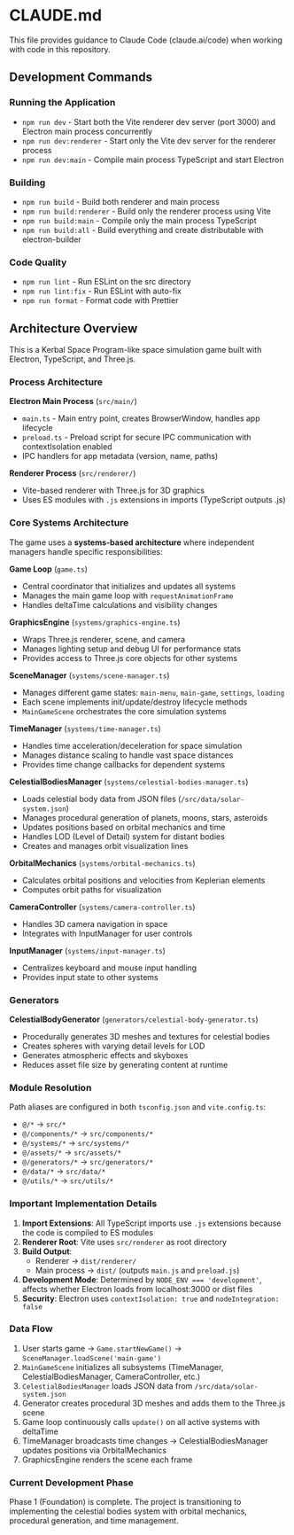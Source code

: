 # CLAUDE.md

This file provides guidance to Claude Code (claude.ai/code) when working with code in this repository.

## Development Commands

### Running the Application
- `npm run dev` - Start both the Vite renderer dev server (port 3000) and Electron main process concurrently
- `npm run dev:renderer` - Start only the Vite dev server for the renderer process
- `npm run dev:main` - Compile main process TypeScript and start Electron

### Building
- `npm run build` - Build both renderer and main process
- `npm run build:renderer` - Build only the renderer process using Vite
- `npm run build:main` - Compile only the main process TypeScript
- `npm run build:all` - Build everything and create distributable with electron-builder

### Code Quality
- `npm run lint` - Run ESLint on the src directory
- `npm run lint:fix` - Run ESLint with auto-fix
- `npm run format` - Format code with Prettier

## Architecture Overview

This is a Kerbal Space Program-like space simulation game built with Electron, TypeScript, and Three.js.

### Process Architecture

**Electron Main Process** (`src/main/`)
- `main.ts` - Main entry point, creates BrowserWindow, handles app lifecycle
- `preload.ts` - Preload script for secure IPC communication with contextIsolation enabled
- IPC handlers for app metadata (version, name, paths)

**Renderer Process** (`src/renderer/`)
- Vite-based renderer with Three.js for 3D graphics
- Uses ES modules with `.js` extensions in imports (TypeScript outputs .js)

### Core Systems Architecture

The game uses a **systems-based architecture** where independent managers handle specific responsibilities:

**Game Loop** (`game.ts`)
- Central coordinator that initializes and updates all systems
- Manages the main game loop with `requestAnimationFrame`
- Handles deltaTime calculations and visibility changes

**GraphicsEngine** (`systems/graphics-engine.ts`)
- Wraps Three.js renderer, scene, and camera
- Manages lighting setup and debug UI for performance stats
- Provides access to Three.js core objects for other systems

**SceneManager** (`systems/scene-manager.ts`)
- Manages different game states: `main-menu`, `main-game`, `settings`, `loading`
- Each scene implements init/update/destroy lifecycle methods
- `MainGameScene` orchestrates the core simulation systems

**TimeManager** (`systems/time-manager.ts`)
- Handles time acceleration/deceleration for space simulation
- Manages distance scaling to handle vast space distances
- Provides time change callbacks for dependent systems

**CelestialBodiesManager** (`systems/celestial-bodies-manager.ts`)
- Loads celestial body data from JSON files (`/src/data/solar-system.json`)
- Manages procedural generation of planets, moons, stars, asteroids
- Updates positions based on orbital mechanics and time
- Handles LOD (Level of Detail) system for distant bodies
- Creates and manages orbit visualization lines

**OrbitalMechanics** (`systems/orbital-mechanics.ts`)
- Calculates orbital positions and velocities from Keplerian elements
- Computes orbit paths for visualization

**CameraController** (`systems/camera-controller.ts`)
- Handles 3D camera navigation in space
- Integrates with InputManager for user controls

**InputManager** (`systems/input-manager.ts`)
- Centralizes keyboard and mouse input handling
- Provides input state to other systems

### Generators

**CelestialBodyGenerator** (`generators/celestial-body-generator.ts`)
- Procedurally generates 3D meshes and textures for celestial bodies
- Creates spheres with varying detail levels for LOD
- Generates atmospheric effects and skyboxes
- Reduces asset file size by generating content at runtime

### Module Resolution

Path aliases are configured in both `tsconfig.json` and `vite.config.ts`:
- `@/*` → `src/*`
- `@/components/*` → `src/components/*`
- `@/systems/*` → `src/systems/*`
- `@/assets/*` → `src/assets/*`
- `@/generators/*` → `src/generators/*`
- `@/data/*` → `src/data/*`
- `@/utils/*` → `src/utils/*`

### Important Implementation Details

1. **Import Extensions**: All TypeScript imports use `.js` extensions because the code is compiled to ES modules
2. **Renderer Root**: Vite uses `src/renderer` as root directory
3. **Build Output**:
   - Renderer → `dist/renderer/`
   - Main process → `dist/` (outputs `main.js` and `preload.js`)
4. **Development Mode**: Determined by `NODE_ENV === 'development'`, affects whether Electron loads from localhost:3000 or dist files
5. **Security**: Electron uses `contextIsolation: true` and `nodeIntegration: false`

### Data Flow

1. User starts game → `Game.startNewGame()` → `SceneManager.loadScene('main-game')`
2. `MainGameScene` initializes all subsystems (TimeManager, CelestialBodiesManager, CameraController, etc.)
3. `CelestialBodiesManager` loads JSON data from `/src/data/solar-system.json`
4. Generator creates procedural 3D meshes and adds them to the Three.js scene
5. Game loop continuously calls `update()` on all active systems with deltaTime
6. TimeManager broadcasts time changes → CelestialBodiesManager updates positions via OrbitalMechanics
7. GraphicsEngine renders the scene each frame

### Current Development Phase

Phase 1 (Foundation) is complete. The project is transitioning to implementing the celestial bodies system with orbital mechanics, procedural generation, and time management.

